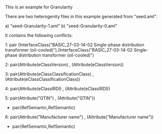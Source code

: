 This is an example for Granularity

There are two heterogenity files in this example generated from "seed.aml".

a) "seed-Granularity-1.aml"
b) "seed-Granularity-0.aml"

It contains the following conflicts:

1: pair (InterfaceClass("BASIC_27-03-14-02 Single-phase distribution transformer (oil-cooled)"),(InterfaceClass("BASIC_27-03-14-02 Single-phase distribution transformer (oil-cooled)")

2: pair(Attribute(eClassVersion) , (Attribute(eClassVersion))

3: pair(Attribute(eClassClassificationClass) , (Attribute(eClassClassificationClass))

4: pair(Attribute(eClassIRDI) , (Attribute(eClassIRDI))

5: pair(Attribute("GTIN") , (Attribute("GTIN"))
  
 - pair(RefSemantic,RefSemantic)
 
6: pair(Attribute("Manufacturer name") , (Attribute("Manufacturer name"))

 - pair(RefSemantic,RefSemantic)
